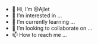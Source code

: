 - 👋 Hi, I’m @Ajlet
- 👀 I’m interested in ...
- 🌱 I’m currently learning ...
- 💞️ I’m looking to collaborate on ...
- 📫 How to reach me ...

<!---
Ajlet/Ajlet is a ✨ special ✨ repository because its `README.md` (this file) appears on your GitHub profile.
You can click the Preview link to take a look at your changes.
--->
